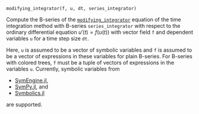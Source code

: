 ```
modifying_integrator(f, u, dt, series_integrator)
```

Compute the B-series of the [`modifying_integrator`](@ref) equation of the time integration method with B-series `series_integrator` with respect to the ordinary differential equation $u'(t) = f(u(t))$ with vector field `f` and dependent variables `u` for a time step size `dt`.

Here, `u` is assumed to be a vector of symbolic variables and `f` is assumed to be a vector of expressions in these variables for plain B-series. For B-series with colored trees, `f` must be a tuple of vectors of expressions in the variables `u`. Currently, symbolic variables from

  * [SymEngine.jl](https://github.com/symengine/SymEngine.jl),
  * [SymPy.jl](https://github.com/JuliaPy/SymPy.jl), and
  * [Symbolics.jl](https://github.com/JuliaSymbolics/Symbolics.jl)

are supported.
